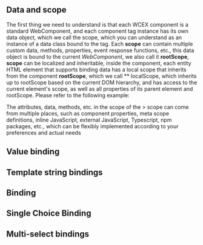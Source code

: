 <!--DESC: {icon:{name:"explore"},id:2} -->



## Data and scope
The first thing we need to understand is that each WCEX component is a standard WebComponent, and each component tag instance has its own data object, which we call the scope, which you can understand as an instance of a data class bound to the tag.
Each **scope** can contain multiple custom data, methods, properties, event response functions, etc., this data object is bound to the current _WebComponent_, we also call it **rootScope**, **scope** can be localized and inheritable, inside the component, each entity HTML element that supports binding data has a local scope that inherits from the component **rootScope**, which we call ** localScope, which inherits up to rootScope based on the current DOM hierarchy, and has access to the current element's scope, as well as all properties of its parent element and rootScope. Please refer to the following example:

The attributes, data, methods, etc. in the scope of the > scope can come from multiple places, such as component properties, meta scope definitions, inline JavaScript, external JavaScript, Typescript, npm packages, etc., which can be flexibly implemented according to your preferences and actual needs

<div><wcex-doc.com-playground files="['ext/app1/index.html','ext/app1/app.html','ext/app1/data.js']"></wcex-doc.com-playground></div>


## Value binding

## Template string bindings


## Binding


## Single Choice Binding


## Multi-select bindings

